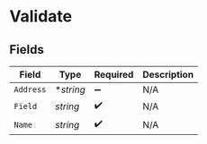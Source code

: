 # Validate


## Fields

| Field              | Type               | Required           | Description        |
| ------------------ | ------------------ | ------------------ | ------------------ |
| `Address`          | **string*          | :heavy_minus_sign: | N/A                |
| `Field`            | *string*           | :heavy_check_mark: | N/A                |
| `Name`             | *string*           | :heavy_check_mark: | N/A                |